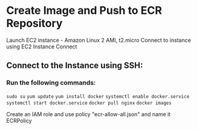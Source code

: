 # Create Image and Push to ECR Repository

Launch EC2 instance - Amazon Linux 2 AMI, t2.micro
Connect to instance using EC2 Instance Connect

## Connect to the Instance using SSH:

### Run the following commands:

```sudo su```
```yum update```
```yum install docker```
```systemctl enable docker.service```
```systemctl start docker.service```
```docker pull nginx```
```docker images```

Create an IAM role and use policy "ecr-allow-all.json" and name it ECRPolicy